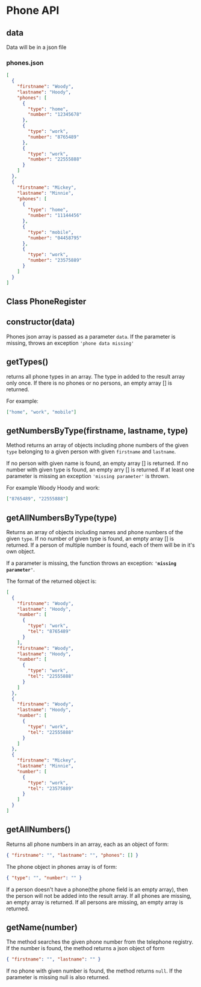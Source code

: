 # Phone API

## data

Data will be in a json file

### phones.json

```json
[
  {
    "firstname": "Woody",
    "lastname": "Hoody",
    "phones": [
      {
        "type": "home",
        "number": "12345678"
      },
      {
        "type": "work",
        "number": "8765489"
      },
      {
        "type": "work",
        "number": "22555888"
      }
    ]
  },
  {
    "firstname": "Mickey",
    "lastname": "Minnie",
    "phones": [
      {
        "type": "home",
        "number": "11144456"
      },
      {
        "type": "mobile",
        "number": "04458795"
      },
      {
        "type": "work",
        "number": "23575889"
      }
    ]
  }
]
```

## Class PhoneRegister

## **constructor(data)**

Phones json array is passed as a parameter `data`. If the parameter is missing, throws an exception `'phone data missing'`

## **getTypes()**

returns all phone types in an array. The type in added to the result array only once. If there is no phones or no persons, an empty array [] is returned.

For example:

```json
["home", "work", "mobile"]
```

## **getNumbersByType(firstname, lastname, type)**

Method returns an array of objects including phone numbers of the given `type` belonging to a given person with given `firstname` and `lastname`.

If no person with given name is found, an empty array [] is returned.
If no number with given type is found, an empty arry [] is returned.
If at least one parameter is missing an exception `'missing parameter'` is thrown.

For example Woody Hoody and work:

```json
["8765489", "22555888"]
```

## **getAllNumbersByType(type)**

Returns an array of objects including names and phone numbers of the given `type`. If no number of given type is found, an empty array [] is returned. If a person of multiple number is found, each of them will be in it's own object.

If a parameter is missing, the function throws an exception: **`'missing parameter'`**.

The format of the returned object is:

```json
[
  {
    "firstname": "Woody",
    "lastname": "Hoody",
    "number": [
      {
        "type": "work",
        "tel": "8765489"
      }
    ],
    "firstname": "Woody",
    "lastname": "Hoody",
    "number": [
      {
        "type": "work",
        "tel": "22555888"
      }
    ]
  },
  {
    "firstname": "Woody",
    "lastname": "Hoody",
    "number": [
      {
        "type": "work",
        "tel": "22555888"
      }
    ]
  },
  {
    "firstname": "Mickey",
    "lastname": "Minnie",
    "number": [
      {
        "type": "work",
        "tel": "23575889"
      }
    ]
  }
]
```

## **getAllNumbers()**

Returns all phone numbers in an array, each as an object of form:

```json
{ "firstname": "", "lastname": "", "phones": [] }
```

The phone object in phones array is of form:

```json
{ "type": "", "number": "" }
```

If a person doesn't have a phone(the phone field is an empty array), then the person will not be added into the result array. If all phones are missing, an empty array is returned. If all persons are missing, an empty array is returned.

## **getName(number)**

The method searches the given phone number from the telephone registry. If the number is found, the method returns a json object of form

```json
{ "firstname": "", "lastname": "" }
```

If no phone with given number is found, the method returns `null`.
If the parameter is missing null is also returned.
